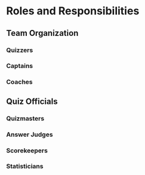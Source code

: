 # Roles and Responsibilities

## Team Organization

### Quizzers

### Captains

### Coaches

## Quiz Officials

### Quizmasters

### Answer Judges

### Scorekeepers

### Statisticians

